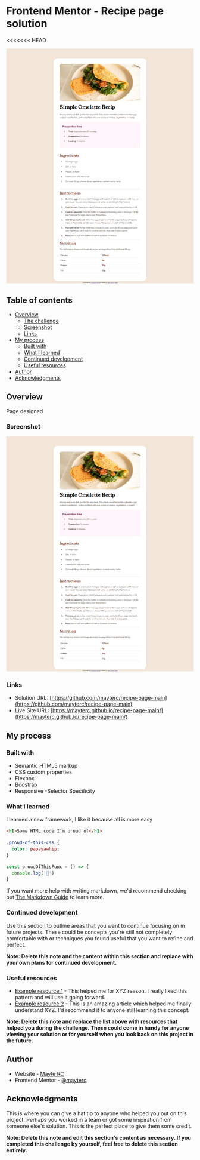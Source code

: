 # Frontend Mentor - Recipe page solution

<<<<<<< HEAD

![Design preview for the Recipe page coding challenge](./desktopCapture.png)


## Table of contents

- [Overview](#overview)
  - [The challenge](#the-challenge)
  - [Screenshot](#screenshot)
  - [Links](#links)
- [My process](#my-process)
  - [Built with](#built-with)
  - [What I learned](#what-i-learned)
  - [Continued development](#continued-development)
  - [Useful resources](#useful-resources)
- [Author](#author)
- [Acknowledgments](#acknowledgments)


## Overview
Page designed 

### Screenshot

![](./desktopCapture.png)
 

### Links

- Solution URL: [https://github.com/mayterc/recipe-page-main](https://github.com/mayterc/recipe-page-main)
- Live Site URL: [https://mayterc.github.io/recipe-page-main/](https://mayterc.github.io/recipe-page-main/)

## My process

### Built with

- Semantic HTML5 markup
- CSS custom properties
- Flexbox
- Boostrap
- Responsive
-Selector Specificity



### What I learned

I learned a new framework, I like it because all is more easy 

```html
<h1>Some HTML code I'm proud of</h1>
```
```css
.proud-of-this-css {
  color: papayawhip;
}
```
```js
const proudOfThisFunc = () => {
  console.log('🎉')
}
```

If you want more help with writing markdown, we'd recommend checking out [The Markdown Guide](https://www.markdownguide.org/) to learn more.



### Continued development

Use this section to outline areas that you want to continue focusing on in future projects. These could be concepts you're still not completely comfortable with or techniques you found useful that you want to refine and perfect.

**Note: Delete this note and the content within this section and replace with your own plans for continued development.**

### Useful resources

- [Example resource 1](https://www.example.com) - This helped me for XYZ reason. I really liked this pattern and will use it going forward.
- [Example resource 2](https://www.example.com) - This is an amazing article which helped me finally understand XYZ. I'd recommend it to anyone still learning this concept.

**Note: Delete this note and replace the list above with resources that helped you during the challenge. These could come in handy for anyone viewing your solution or for yourself when you look back on this project in the future.**

## Author

- Website - [Mayte RC](https://mayterc.github.io/recipe-page-main/)
- Frontend Mentor - [@mayterc](https://www.frontendmentor.io/profile/mayterc)



## Acknowledgments

This is where you can give a hat tip to anyone who helped you out on this project. Perhaps you worked in a team or got some inspiration from someone else's solution. This is the perfect place to give them some credit.

**Note: Delete this note and edit this section's content as necessary. If you completed this challenge by yourself, feel free to delete this section entirely.**
